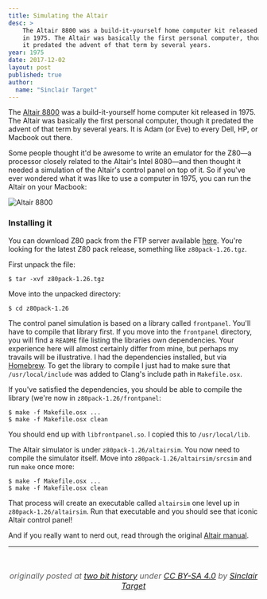 ```yaml
---
title: Simulating the Altair
desc: >
    The Altair 8800 was a build-it-yourself home computer kit released
    in 1975. The Altair was basically the first personal computer, though
    it predated the advent of that term by several years.
year: 1975
date: 2017-12-02
layout: post
published: true
author:
  name: "Sinclair Target"
---
```


The [Altair 8800](https://en.wikipedia.org/wiki/Altair_8800) was a
build-it-yourself home computer kit released in 1975. The Altair was basically
the first personal computer, though it predated the advent of that term by
several years. It is Adam (or Eve) to every Dell, HP, or Macbook out there.
<!--more-->

Some people thought it'd be awesome to write an emulator for the Z80—a
processor closely related to the Altair's Intel 8080—and then thought it needed
a simulation of the Altair's control panel on top of it. So if you've ever
wondered what it was like to use a computer in 1975, you can run the Altair on
your Macbook:

![Altair 8800](https://www.autometer.de/unix4fun/z80pack/altair.png)

### Installing it

You can download Z80 pack from the FTP server available
[here](http://www.autometer.de/unix4fun/z80pack/ftp/). You're looking for the
latest Z80 pack release, something like `z80pack-1.26.tgz`.

First unpack the file:
```
$ tar -xvf z80pack-1.26.tgz
```

Move into the unpacked directory:
```
$ cd z80pack-1.26
```

The control panel simulation is based on a library called `frontpanel`. You'll
have to compile that library first. If you move into the `frontpanel`
directory, you will find a `README` file listing the libraries own
dependencies. Your experience here will almost certainly differ from mine, but
perhaps my travails will be illustrative. I had the dependencies installed, but
via [Homebrew](http://brew.sh/). To get the library to compile I just had to
make sure that `/usr/local/include` was added to Clang's include path in
`Makefile.osx`.

If you've satisfied the dependencies, you should be able to compile the library
(we're now in `z80pack-1.26/frontpanel`:
```
$ make -f Makefile.osx ...
$ make -f Makefile.osx clean
```

You should end up with `libfrontpanel.so`. I copied this to `/usr/local/lib`.

The Altair simulator is under `z80pack-1.26/altairsim`. You now need to compile
the simulator itself. Move into `z80pack-1.26/altairsim/srcsim` and run `make`
once more:
```
$ make -f Makefile.osx ...
$ make -f Makefile.osx clean
```

That process will create an executable called `altairsim` one level up in
`z80pack-1.26/altairsim`. Run that executable and you should see that iconic
Altair control panel!

And if you really want to nerd out, read through the original [Altair
manual](http://www.classiccmp.org/dunfield/altair/d/88opman.pdf).

-------

<p style="color:#5f5f5f;font-size:16px;font-style: italic;padding-top:2em;text-align:center">
originally posted at <a href="https://twobithistory.org">two bit history</a> under 
<a href="https://creativecommons.org/licenses/by-sa/4.0/">CC BY-SA 4.0</a> by <a href="http://sinclairtarget.com">Sinclair Target</a>
</p>